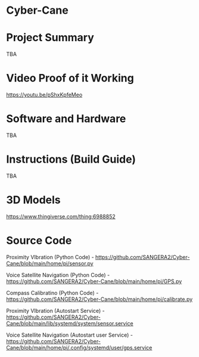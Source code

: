 # Cyber-Cane

Project Summary
===============
TBA


Video Proof of it Working
=========================
https://youtu.be/pShxKpfeMeo


Software and Hardware
=====================
TBA


Instructions (Build Guide)
==========================
TBA


3D Models
=========
https://www.thingiverse.com/thing:6988852


Source Code
===========
Proximity VIbration (Python Code) - https://github.com/SANGERA2/Cyber-Cane/blob/main/home/pi/sensor.py

Voice Satellite Navigation (Python Code) - https://github.com/SANGERA2/Cyber-Cane/blob/main/home/pi/GPS.py

Compass Calibratino (Python Code) - https://github.com/SANGERA2/Cyber-Cane/blob/main/home/pi/calibrate.py

Proximity VIbration (Autostart Service) - https://github.com/SANGERA2/Cyber-Cane/blob/main/lib/systemd/system/sensor.service

Voice Satellite Navigation (Autostart user Service) - https://github.com/SANGERA2/Cyber-Cane/blob/main/home/pi/.config/systemd/user/gps.service
